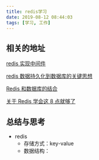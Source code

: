 ```yaml
---
title: redis学习
date: 2019-08-12 08:44:03
tags: [学习, 工作]
---
```


## 相关的地址

[redis 实现中间件](https://blog.csdn.net/brycegao321/article/details/76914854)

[redis 数据持久化到数据库的关键思想](https://www.cnblogs.com/austinspark-jessylu/p/5777197.html)

[Redis 和数据库的结合](http://c.biancheng.net/view/4571.html)

[关于 Redis 学会这 8 点就够了](https://blog.csdn.net/middleware2018/article/details/80355418)

## 总结与思考

- redis
  - 存储方式：key-value
  - 数据结构：

